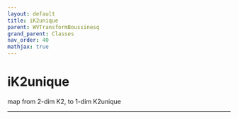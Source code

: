 ```yaml
---
layout: default
title: iK2unique
parent: WVTransformBoussinesq
grand_parent: Classes
nav_order: 40
mathjax: true
---
```


#  iK2unique

map from 2-dim K2, to 1-dim K2unique


---

